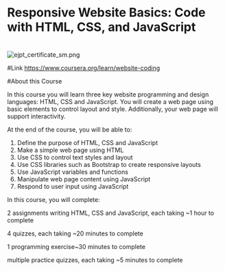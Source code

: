 # Responsive Website Basics: Code with HTML, CSS, and JavaScript
#

![ejpt_certificate_sm.png](https://upload.wikimedia.org/wikipedia/en/8/86/UofLondon_logo.png)

#Link
https://www.coursera.org/learn/website-coding

#About this Course

In this course you will learn three key website programming and design languages: HTML, CSS and JavaScript. You will create a web page using basic elements to control layout and style.  Additionally, your web page will support interactivity. 

At the end of the course, you will be able to:

1. Define the purpose of HTML, CSS and JavaScript
2. Make a simple web page using HTML
3. Use CSS to control text styles and layout
4. Use CSS libraries such as Bootstrap to create responsive layouts
5. Use JavaScript variables and functions
6. Manipulate web page content using JavaScript
7. Respond to user input using JavaScript

In this course, you will complete: 

2 assignments writing HTML, CSS and JavaScript, each taking ~1 hour to complete

4 quizzes, each taking ~20 minutes to complete

1 programming exercise~30 minutes to complete

multiple practice quizzes, each taking ~5 minutes to complete







